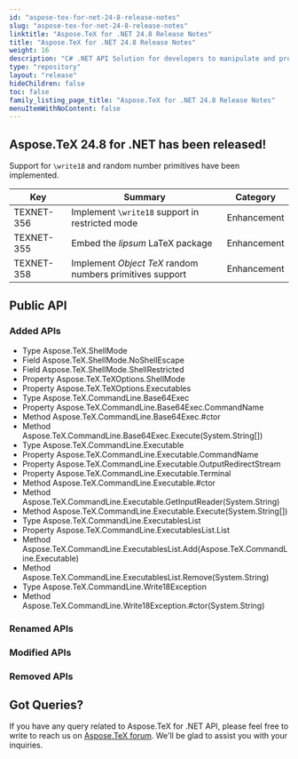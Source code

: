 ```yaml
---
id: "aspose-tex-for-net-24-8-release-notes"
slug: "aspose-tex-for-net-24-8-release-notes"
linktitle: "Aspose.TeX for .NET 24.8 Release Notes"
title: "Aspose.TeX for .NET 24.8 Release Notes"
weight: 16
description: "C# .NET API Solution for developers to manipulate and process TeX and LaTeX files. Release Notes of Aspose.TeX API solution for .NET | Release 2024.08"
type: "repository"
layout: "release"
hideChildren: false
toc: false
family_listing_page_title: "Aspose.TeX for .NET 24.8 Release Notes"
menuItemWithNoContent: false
---
```


## Aspose.TeX 24.8 for .NET has been released!

Support for `\write18` and random number primitives have been implemented.

| Key | Summary | Category |
|---|---|---|
| TEXNET-356 | Implement `\write18` support in restricted mode | Enhancement |
| TEXNET-355 | Embed the *lipsum* LaTeX package | Enhancement |
| TEXNET-358 | Implement *Object TeX* random numbers primitives support | Enhancement |

## Public API

### Added APIs

 * Type Aspose.TeX.ShellMode
 * Field Aspose.TeX.ShellMode.NoShellEscape
 * Field Aspose.TeX.ShellMode.ShellRestricted
 * Property Aspose.TeX.TeXOptions.ShellMode
 * Property Aspose.TeX.TeXOptions.Executables
 * Type Aspose.TeX.CommandLine.Base64Exec
 * Property Aspose.TeX.CommandLine.Base64Exec.CommandName
 * Method Aspose.TeX.CommandLine.Base64Exec.#ctor
 * Method Aspose.TeX.CommandLine.Base64Exec.Execute(System.String[])
 * Type Aspose.TeX.CommandLine.Executable
 * Property Aspose.TeX.CommandLine.Executable.CommandName
 * Property Aspose.TeX.CommandLine.Executable.OutputRedirectStream
 * Property Aspose.TeX.CommandLine.Executable.Terminal
 * Method Aspose.TeX.CommandLine.Executable.#ctor
 * Method Aspose.TeX.CommandLine.Executable.GetInputReader(System.String)
 * Method Aspose.TeX.CommandLine.Executable.Execute(System.String[])
 * Type Aspose.TeX.CommandLine.ExecutablesList
 * Property Aspose.TeX.CommandLine.ExecutablesList.List
 * Method Aspose.TeX.CommandLine.ExecutablesList.Add(Aspose.TeX.CommandLine.Executable)
 * Method Aspose.TeX.CommandLine.ExecutablesList.Remove(System.String)
 * Type Aspose.TeX.CommandLine.Write18Exception
 * Method Aspose.TeX.CommandLine.Write18Exception.#ctor(System.String)

### Renamed APIs

### Modified APIs

### Removed APIs


## Got Queries?
If you have any query related to Aspose.TeX for .NET API, please feel free to write to reach us on [Aspose.TeX forum](https://forum.aspose.com/c/tex/). We'll be glad to assist you with your inquiries.
